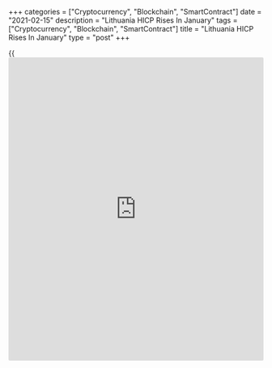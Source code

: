 +++
categories = ["Cryptocurrency", "Blockchain", "SmartContract"]
date = "2021-02-15"
description = "Lithuania HICP Rises In January"
tags = ["Cryptocurrency", "Blockchain", "SmartContract"]
title = "Lithuania HICP Rises In January"
type = "post"
+++

{{<iframe id="large-banner" src="https://www.bounty.group/#slide=17.0" width="100%" height="600" scrolling="no" style="border: 0px solid rgb(216, 221, 230); border-radius: 3px;">}}

Lithuania's EU measure of consumer prices grew in January, as initially
estimated, final data from the statistical office showed on Monday.

The harmonized index of consumer prices, or HICP, rose 0.2 percent year-
on-year in January, after a 0.1 percent decrease in December.

Education cost gained 5.7 percent yearly in January and [health][1] care
cost increased 5.3 percent.

Prices for alcoholic beverages and tobacco, and hotels, cafes and
restaurants rose by 3.7 percent and 2.0 percent, respectively.

On a month-on-month basis, the HICP increased 0.4 from January versus a
0.5 percent rise in the initial estimate.

For comments and feedback [contact](https://www.playgroundfx.com/contact/): editorial@rtt[news](https://www.letsplayfx.com/blog/forex-news-website/).com

[Economic News][2]

 **What parts of the world are seeing the best (and worst) economic
performances lately? Click[here][3] to check out our [Econ Scorecard][3]
and find out! See up-to-the-moment [ranking](https://www.playgroundfx.com/blog/crypto-exchange-ranking/)s for the best and worst
performers in [GDP][4], [unemployment rate][5], [inflation][6] and much
more.**

   1. www.rtt[news](https://www.letsplayfx.com/blog/forex-news-website/).com/Content/Health.aspx
   2. www.rtt[news](https://www.letsplayfx.com/blog/forex-news-website/).com/Content/EconomicNews.aspx
   3. www.rtt[news](https://www.letsplayfx.com/blog/forex-news-website/).com/economic-scorecard/world-rank/retail-sales/highest-performance.aspx
   4. www.rtt[news](https://www.letsplayfx.com/blog/forex-news-website/).com/economic-scorecard/world-rank/GDP/highest-performance.aspx
   5. www.rtt[news](https://www.letsplayfx.com/blog/forex-news-website/).com/economic-scorecard/world-rank/unemployment-rate/lowest-performance.aspx
   6. www.rtt[news](https://www.letsplayfx.com/blog/forex-news-website/).com/economic-scorecard/world-rank/CPI/highest-performance.aspx